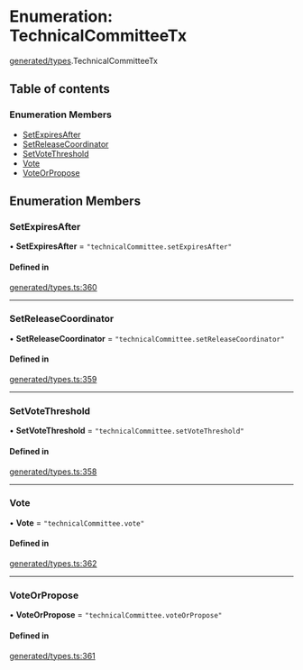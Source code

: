 # Enumeration: TechnicalCommitteeTx

[generated/types](../wiki/generated.types).TechnicalCommitteeTx

## Table of contents

### Enumeration Members

- [SetExpiresAfter](../wiki/generated.types.TechnicalCommitteeTx#setexpiresafter)
- [SetReleaseCoordinator](../wiki/generated.types.TechnicalCommitteeTx#setreleasecoordinator)
- [SetVoteThreshold](../wiki/generated.types.TechnicalCommitteeTx#setvotethreshold)
- [Vote](../wiki/generated.types.TechnicalCommitteeTx#vote)
- [VoteOrPropose](../wiki/generated.types.TechnicalCommitteeTx#voteorpropose)

## Enumeration Members

### SetExpiresAfter

• **SetExpiresAfter** = ``"technicalCommittee.setExpiresAfter"``

#### Defined in

[generated/types.ts:360](https://github.com/PolymeshAssociation/polymesh-sdk/blob/339b7503/src/generated/types.ts#L360)

___

### SetReleaseCoordinator

• **SetReleaseCoordinator** = ``"technicalCommittee.setReleaseCoordinator"``

#### Defined in

[generated/types.ts:359](https://github.com/PolymeshAssociation/polymesh-sdk/blob/339b7503/src/generated/types.ts#L359)

___

### SetVoteThreshold

• **SetVoteThreshold** = ``"technicalCommittee.setVoteThreshold"``

#### Defined in

[generated/types.ts:358](https://github.com/PolymeshAssociation/polymesh-sdk/blob/339b7503/src/generated/types.ts#L358)

___

### Vote

• **Vote** = ``"technicalCommittee.vote"``

#### Defined in

[generated/types.ts:362](https://github.com/PolymeshAssociation/polymesh-sdk/blob/339b7503/src/generated/types.ts#L362)

___

### VoteOrPropose

• **VoteOrPropose** = ``"technicalCommittee.voteOrPropose"``

#### Defined in

[generated/types.ts:361](https://github.com/PolymeshAssociation/polymesh-sdk/blob/339b7503/src/generated/types.ts#L361)
